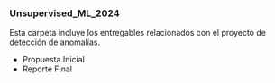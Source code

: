 ### Unsupervised_ML_2024
Esta carpeta incluye los entregables relacionados con el proyecto de detección de anomalías.

- Propuesta Inicial
- Reporte Final
